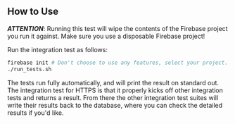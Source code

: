 How to Use
---------

***ATTENTION***: Running this test will wipe the contents of the Firebase project you run it against. Make sure you use a disposable Firebase project!

Run the integration test as follows:

```bash
firebase init # Don't choose to use any features, select your project.
./run_tests.sh
```

The tests run fully automatically, and will print the result on standard out. The integration test for HTTPS is that it properly kicks off other integration tests and returns a result. From there the other integration test suites will write their results back to the database, where you can check the detailed results if you'd like.
